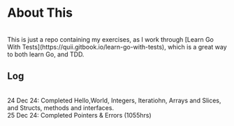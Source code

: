 # About This
<br>
This is just a repo containing my exercises, as I work through [Learn Go With Tests](https://quii.gitbook.io/learn-go-with-tests), which is a great way to both learn Go, and TDD.
<br>

## Log
<br>
24 Dec 24: Completed Hello,World, Integers, Iteratiohn, Arrays and Slices, and Structs, methods and interfaces. 
<br>
25 Dec 24: Completed Pointers & Errors (1055hrs)